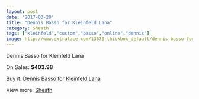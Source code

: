 ```yaml
---
layout: post
date: '2017-03-20'
title: "Dennis Basso for Kleinfeld Lana"
category: Sheath
tags: ["kleinfeld","custom","basso","online","dennis"]
image: http://www.extralace.com/13670-thickbox_default/dennis-basso-for-kleinfeld-lana.jpg
---
```

Dennis Basso for Kleinfeld Lana

On Sales: **$403.98**
<a href="https://www.extralace.com/sheath/6479-dennis-basso-for-kleinfeld-lana.html"><amp-img layout="responsive" width="600" height="600" src="//www.extralace.com/13670-thickbox_default/dennis-basso-for-kleinfeld-lana.jpg" alt="Dennis Basso for Kleinfeld Lana 0" /></a>

Buy it: [Dennis Basso for Kleinfeld Lana](https://www.extralace.com/sheath/6479-dennis-basso-for-kleinfeld-lana.html "Dennis Basso for Kleinfeld Lana")

View more: [Sheath](https://www.extralace.com/7-sheath "Sheath")